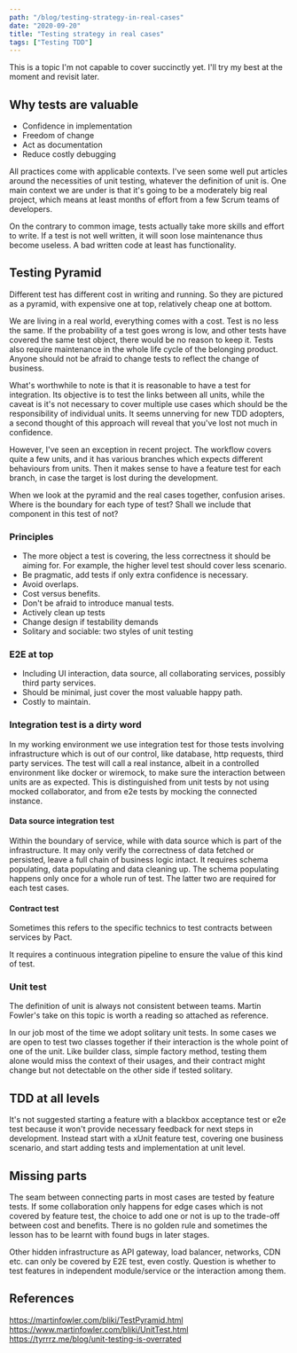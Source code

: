 ```yaml
---
path: "/blog/testing-strategy-in-real-cases"
date: "2020-09-20"
title: "Testing strategy in real cases"
tags: ["Testing TDD"]
---
```


This is a topic I'm not capable to cover succinctly yet. I'll try my best at the moment and revisit
later.

## Why tests are valuable

- Confidence in implementation
- Freedom of change
- Act as documentation
- Reduce costly debugging

All practices come with applicable contexts. I've seen some well put articles around the 
necessities of unit testing, whatever the definition of unit is. One main context we are under
 is that it's going to be a moderately big real project, which means at least months of effort 
 from a few Scrum teams of developers.

On the contrary to common image, tests actually take more skills and effort to write. If a test 
is not well written, it will soon lose maintenance thus become useless. A bad written code at 
least has functionality.

## Testing Pyramid

Different test has different cost in writing and running. So they are pictured as a pyramid, 
with expensive one at top, relatively cheap one at bottom.
 
We are living in a real world, everything comes with a cost. Test is no less the same. 
If the probability of a test goes wrong is low, and other tests have covered the same test 
object, there would be no reason to keep it. Tests also require maintenance in the whole life 
cycle of the belonging product. Anyone should not be afraid to change tests to reflect the 
change of business. 

What's worthwhile to note is that it is reasonable to have a test for integration. Its objective
 is to test the links between all units, while the caveat is it's not necessary to cover 
 multiple use cases which should be the responsibility of individual units. It seems unnerving
  for new TDD adopters, a second thought of this approach will reveal that you've lost not much
   in confidence.
    
However, I've seen an exception in recent project. The workflow covers quite a few units, and 
it has various branches which expects different behaviours from units. Then it makes sense to 
have a feature test for each branch, in case the target is lost during the development.

When we look at the pyramid and the real cases together, confusion arises. Where is the boundary
 for each type of test? Shall we include that component in this test of not?

### Principles

- The more object a test is covering, the less correctness it should be aiming for. For 
example, the higher level test should cover less scenario.
- Be pragmatic, add tests if only extra confidence is necessary.
- Avoid overlaps.
- Cost versus benefits.
- Don't be afraid to introduce manual tests.
- Actively clean up tests
- Change design if testability demands
- Solitary and sociable: two styles of unit testing

### E2E at top

- Including UI interaction, data source, all collaborating services, possibly third party services.
- Should be minimal, just cover the most valuable happy path.
- Costly to maintain.

### Integration test is a dirty word

In my working environment we use integration test for those tests involving infrastructure which
is out of our control, like database, http requests, third party services. The test will call a
real instance, albeit in a controlled environment like docker or wiremock, to make sure the
 interaction between units are as expected. This is distinguished from unit tests by not using
 mocked collaborator, and from e2e tests by mocking the connected instance.

#### Data source integration test

Within the boundary of service, while with data source which is part of the infrastructure. It may 
only verify the correctness of data fetched or persisted, leave a full chain of business logic
 intact. It requires schema populating, data populating and data cleaning up. The schema 
 populating happens only once for a whole run of test. The latter two are required for each
  test cases.

#### Contract test

Sometimes this refers to the specific technics to test contracts between services by Pact.

It requires a continuous integration pipeline to ensure the value of this kind of test.

### Unit test

The definition of unit is always not consistent between teams. Martin Fowler's take on this topic
is worth a reading so attached as reference.

In our job most of the time we adopt solitary unit tests. In some cases we are open to test
two classes together if their interaction is the whole point of one of the unit. Like builder class,
simple factory method, testing them alone would miss the context of their usages, and their contract
might change but not detectable on the other side if tested solitary.

## TDD at all levels

It's not suggested starting a feature with a blackbox acceptance test or e2e test because it
won't provide necessary feedback for next steps in development. Instead start with a xUnit
feature test, covering one business scenario, and start adding tests and implementation at unit
level.

## Missing parts

The seam between connecting parts in most cases are tested by feature tests. If some collaboration
only happens for edge cases which is not covered by feature test, the choice to add one or not is
up to the trade-off between cost and benefits. There is no golden rule and sometimes the lesson has
 to be learnt with found bugs in later stages. 
 
Other hidden infrastructure as API gateway, load balancer, networks, CDN etc. can only be covered
 by E2E test, even costly. Question is whether to test features in independent module/service or 
 the interaction among them.

## References

<https://martinfowler.com/bliki/TestPyramid.html>
<https://www.martinfowler.com/bliki/UnitTest.html>
<https://tyrrrz.me/blog/unit-testing-is-overrated>